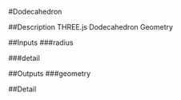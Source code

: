 #Dodecahedron

##Description
THREE.js Dodecahedron Geometry

##Inputs
###radius


###detail


##Outputs
###geometry


##Detail

